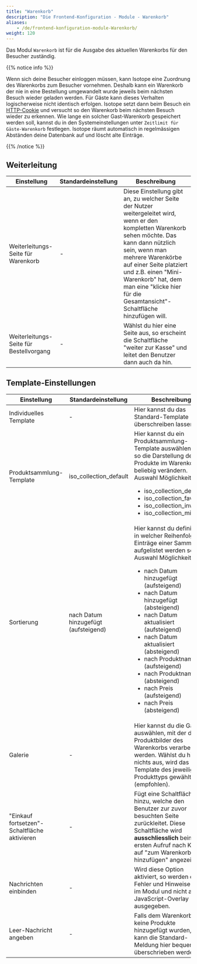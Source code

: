 ```yaml
---
title: "Warenkorb"
description: "Die Frontend-Konfiguration - Module - Warenkorb"
aliases:
    - /de/frontend-konfiguration-module-Warenkorb/
weight: 120
---
```



Das Modul `Warenkorb` ist für die Ausgabe des aktuellen Warenkorbs für den Besucher zuständig.

{{% notice info %}}<p>Wenn sich deine Besucher einloggen müssen, kann Isotope eine Zuordnung des Warenkorbs zum Besucher vornehmen. Deshalb kann ein Warenkorb der nie in eine Bestellung umgewandelt wurde jeweils beim nächsten Besuch wieder geladen werden. Für Gäste kann dieses Verhalten logischerweise nicht identisch erfolgen. Isotope setzt dann beim Besuch ein <a href="http://de.wikipedia.org/wiki/HTTP-Cookie" target="_blank" rel="noopener">HTTP-Cookie</a> und versucht so den Warenkorb beim nächsten Besuch wieder zu erkennen. Wie lange ein solcher Gast-Warenkorb gespeichert werden soll, kannst du in den Systemeinstellungen unter <code>Zeitlimit für Gäste-Warenkorb</code> festlegen. Isotope räumt automatisch in regelmässigen Abständen deine Datenbank auf und löscht alte Einträge.</p>{{% /notice %}}

## Weiterleitung

<table>
	<thead>
		<tr>
			<th>Einstellung</th>
			<th>Standardeinstellung</th>
			<th>Beschreibung</th>
		</tr>
	</thead>
	<tbody>
		<tr>
			<td>Weiterleitungs-Seite für Warenkorb</td>
			<td>-</td>
			<td>Diese Einstellung gibt an, zu welcher Seite der Nutzer weitergeleitet wird, wenn er den kompletten Warenkorb sehen möchte. Das kann dann nützlich sein, wenn man mehrere Warenkörbe auf einer Seite platziert und z.B. einen "Mini-Warenkorb" hat, dem man eine "klicke hier für die Gesamtansicht"-Schaltfläche hinzufügen will.</td>
		</tr>
		<tr>
			<td>Weiterleitungs-Seite für Bestellvorgang</td>
			<td>-</td>
			<td>Wählst du hier eine Seite aus, so erscheint die Schaltfläche "weiter zur Kasse" und leitet den Benutzer dann auch da hin.</td>
		</tr>
	</tbody>
</table>

## Template-Einstellungen

<table>
	<thead>
		<tr>
			<th>Einstellung</th>
			<th>Standardeinstellung</th>
			<th>Beschreibung</th>
		</tr>
	</thead>
	<tbody>
		<tr>
			<td>Individuelles Template</td>
			<td>-</td>
			<td>Hier kannst du das Standard-Template überschreiben lassen.</td>
		</tr>
		<tr>
			<td>Produktsammlung-Template</td>
			<td>iso_collection_default</td>
			<td>Hier kannst du ein Produktsammlung-Template auswählen und so die Darstellung der Produkte im Warenkorb beliebig verändern.
			<br>Auswahl Möglichkeiten:
			<ul>
				<li>iso_collection_default</li>
				<li>iso_collection_favorites</li>
				<li>iso_collection_invoice</li>
				<li>iso_collection_mini</li>
			</ul>
			</td>
		</tr>
		<tr>
			<td>Sortierung</td>
			<td>nach Datum hinzugefügt (aufsteigend)</td>
			<td>Hier kannst du definieren, in welcher Reihenfolge die Einträge einer Sammlung aufgelistet werden sollen.
			Auswahl Möglichkeiten:
			<br><ul>
				<li>nach Datum hinzugefügt (aufsteigend)</li>
				<li>nach Datum hinzugefügt (absteigend)</li>
				<li>nach Datum aktualisiert (aufsteigend)</li>
				<li>nach Datum aktualisiert (absteigend)</li>
				<li>nach Produktnamen (aufsteigend)</li>
				<li>nach Produktnamen (absteigend)</li>
				<li>nach Preis (aufsteigend)</li>
				<li>nach Preis (absteigend)</li>
			</ul>
			</td>
		</tr>
		<tr>
			<td>Galerie</td>
			<td>-</td>
			<td>Hier kannst du die Galerie auswählen, mit der die Produktbilder des Warenkorbs verarbeitet werden. Wählst du hier nichts aus, wird das Template des jeweiligen Produkttyps gewählt (empfohlen).</td>
		</tr>
		<tr>
			<td>"Einkauf fortsetzen"-Schaltfläche aktivieren</td>
			<td>-</td>
			<td>Fügt eine Schaltfläche hinzu, welche den Benutzer zur zuvor besuchten Seite zurückleitet. Diese Schaltfläche wird <strong>ausschliesslich</strong> beim ersten Aufruf nach Klick auf "zum Warenkorb hinzufügen" angezeigt.</td>
		</tr>
		<tr>
			<td>Nachrichten einbinden</td>
			<td>-</td>
			<td>Wird diese Option aktiviert, so werden die Fehler und Hinweise direkt im Modul und nicht als JavaScript-Overlay ausgegeben.</td>
		</tr>
		<tr>
			<td>Leer-Nachricht angeben</td>
			<td>-</td>
			<td>Falls dem Warenkorb noch keine Produkte hinzugefügt wurden, so kann die Standard-Meldung hier bequem überschrieben werden.</td>
		</tr>
			</tbody>
</table>
